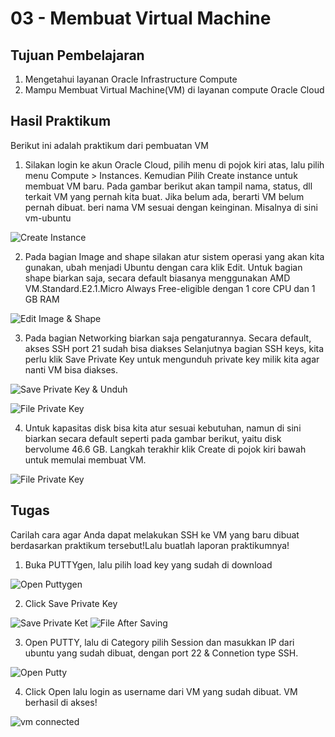 # 03 - Membuat Virtual Machine

## Tujuan Pembelajaran

1. Mengetahui layanan Oracle Infrastructure Compute
2. Mampu Membuat Virtual Machine(VM) di layanan compute Oracle Cloud

## Hasil Praktikum

Berikut ini adalah praktikum dari pembuatan VM

1. Silakan login ke akun Oracle Cloud, pilih menu di  pojok kiri atas, lalu pilih menu Compute > Instances. Kemudian Pilih Create instance untuk membuat VM baru. Pada gambar berikut akan tampil nama, status, dll terkait VM yang pernah kita buat. Jika belum ada, berarti VM belum pernah dibuat. beri nama VM sesuai dengan keinginan. Misalnya di sini vm-ubuntu

![Create Instance](img/create_instance_01.png)

2.  Pada bagian Image and shape silakan atur sistem operasi yang akan kita gunakan, ubah menjadi Ubuntu dengan cara klik Edit. Untuk bagian shape biarkan saja, secara default biasanya menggunakan AMD VM.Standard.E2.1.Micro Always Free-eligible dengan 1 core CPU dan 1 GB RAM

![Edit Image & Shape](img/edit_image_shape_02.png)

3. Pada bagian Networking biarkan saja pengaturannya. Secara default, akses SSH port 21 sudah bisa diakses Selanjutnya bagian SSH keys, kita perlu klik Save Private Key untuk mengunduh private key milik kita agar nanti VM bisa diakses.

![Save Private Key & Unduh](img/save_private_key_03.png)

![File Private Key](img/file_private_key_03.png)

4. Untuk kapasitas disk bisa kita atur sesuai kebutuhan, namun di sini biarkan secara default seperti pada gambar berikut, yaitu disk bervolume 46.6 GB. Langkah terakhir klik Create di pojok kiri bawah untuk memulai membuat VM.

![File Private Key](img/vm_berhasil_dibuat_04.png)

## Tugas

Carilah cara agar Anda dapat melakukan SSH ke VM yang baru dibuat berdasarkan praktikum tersebut!Lalu buatlah laporan praktikumnya!

1. Buka PUTTYgen, lalu pilih load key yang sudah di download

![Open Puttygen](img/1_open_putty_open_file.png)

2. Click Save Private Key

![Save Private Ket](img/2_save_private_key.png)
![File After Saving](img/3_file_after_saving.png)

3. Open PUTTY, lalu di Category pilih Session dan masukkan IP dari ubuntu yang sudah dibuat, dengan port 22 & Connetion type SSH.

![Open Putty](img/4_open_putty_and_config_ip.png)

4. Click Open lalu login as username dari VM yang sudah dibuat. VM berhasil di akses!

![vm connected](img/5_done.png)

